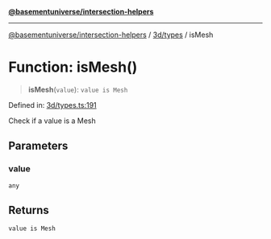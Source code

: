 [**@basementuniverse/intersection-helpers**](../../../README.md)

***

[@basementuniverse/intersection-helpers](../../../README.md) / [3d/types](../README.md) / isMesh

# Function: isMesh()

> **isMesh**(`value`): `value is Mesh`

Defined in: [3d/types.ts:191](https://github.com/basementuniverse/intersection-helpers/blob/3a364a58f0714fe52065b40529091d774e3a1a50/src/3d/types.ts#L191)

Check if a value is a Mesh

## Parameters

### value

`any`

## Returns

`value is Mesh`
